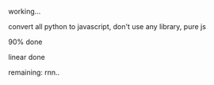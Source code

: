 working...

convert all python to javascript, don't use any library, pure js

90% done

linear done

remaining: rnn..


